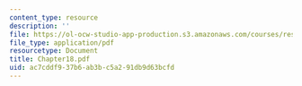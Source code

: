 ```yaml
---
content_type: resource
description: ''
file: https://ol-ocw-studio-app-production.s3.amazonaws.com/courses/res-12-000-evolution-of-physical-oceanography-spring-2007/ac7cddf937b6ab3bc5a291db9d63bcfd_Chapter18.pdf
file_type: application/pdf
resourcetype: Document
title: Chapter18.pdf
uid: ac7cddf9-37b6-ab3b-c5a2-91db9d63bcfd
---
```

